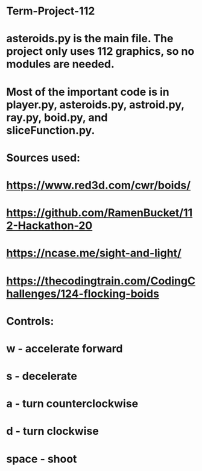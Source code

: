 # Term-Project-112
#
# asteroids.py is the main file. The project only uses 112 graphics, so no modules are needed.
#
# Most of the important code is in player.py, asteroids.py, astroid.py, ray.py, boid.py, and sliceFunction.py.
#
# Sources used:
# https://www.red3d.com/cwr/boids/
# https://github.com/RamenBucket/112-Hackathon-20
# https://ncase.me/sight-and-light/
# https://thecodingtrain.com/CodingChallenges/124-flocking-boids
#
# Controls:
# w - accelerate forward
# s - decelerate
# a - turn counterclockwise
# d - turn clockwise
# space - shoot
#
